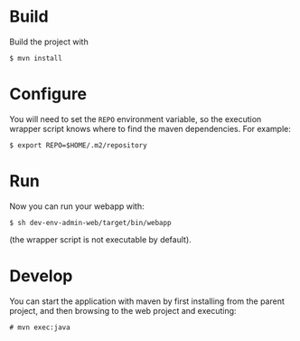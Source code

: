 # Build

Build the project with

    $ mvn install

# Configure

You will need to set the `REPO` environment variable, so the execution wrapper script knows where to find the maven dependencies. For example:

    $ export REPO=$HOME/.m2/repository

# Run

Now you can run your webapp with:

    $ sh dev-env-admin-web/target/bin/webapp

(the wrapper script is not executable by default).

# Develop
You can start the application with maven by first installing from the parent project, and then browsing to the web project and executing:

	# mvn exec:java